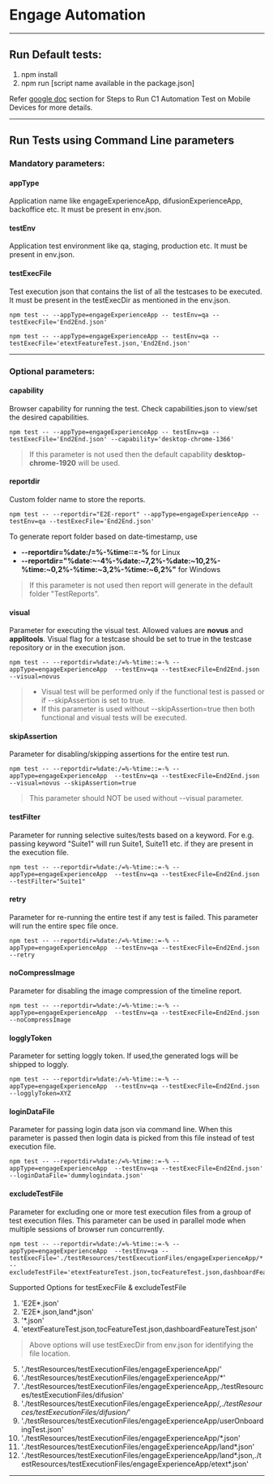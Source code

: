 # Engage Automation
----
## Run Default tests:
1. npm install
2. npm run [script name available in the package.json]

Refer [google doc](https://docs.google.com/document/d/1Eh6gFHoB3nrjEXZpuPFgRtZBXzX3IplUABiJ4iyS7xU/edit#) section for Steps to Run C1 Automation Test on Mobile Devices for more details.

----
## Run Tests using Command Line parameters

### Mandatory parameters:
#### appType
Application name like engageExperienceApp, difusionExperienceApp, backoffice etc. It must be present in env.json.
#### testEnv
Application test environment like qa, staging, production etc. It must be present in env.json.
#### testExecFile
Test execution json that contains the list of all the testcases to be executed. It must be present in the testExecDir as mentioned in the env.json.
```
npm test -- --appType=engageExperienceApp -- testEnv=qa --testExecFile='End2End.json'
```
```
npm test -- --appType=engageExperienceApp -- testEnv=qa --testExecFile='etextFeatureTest.json,'End2End.json'
```
----
### Optional parameters:
#### capability
Browser capability for running the test. Check capabilities.json to view/set the desired capabilities.
```
npm test -- --appType=engageExperienceApp -- testEnv=qa --testExecFile='End2End.json' --capability='desktop-chrome-1366'
```
>If this parameter is not used then the default capability **desktop-chrome-1920** will be used.

#### reportdir
Custom folder name to store the reports. 
```
npm test -- --reportdir="E2E-report" --appType=engageExperienceApp -- testEnv=qa --testExecFile='End2End.json'
```
To generate report folder based on date-timestamp, use 
- **--reportdir=%date:/=%-%time::=-%** for Linux
- **--reportdir="%date:~-4%-%date:~7,2%-%date:~10,2%-%time:~0,2%-%time:~3,2%-%time:~6,2%"** for Windows

>If this parameter is not used then report will generate in the default folder "TestReports".

#### visual
Parameter for executing the visual test. Allowed values are **novus** and **applitools**. Visual flag for a testcase should be set to true in the testcase repository or in the execution json.
 ```
npm test -- --reportdir=%date:/=%-%time::=-% --appType=engageExperienceApp  --testEnv=qa --testExecFile=End2End.json --visual=novus
```
> - Visual test will be performed only if the functional test is passed or if --skipAssertion is set to true.
> - If this parameter is used without --skipAssertion=true then both functional and visual tests will be executed.

#### skipAssertion
Parameter for disabling/skipping assertions for the entire test run.
```
npm test -- --reportdir=%date:/=%-%time::=-% --appType=engageExperienceApp  --testEnv=qa --testExecFile=End2End.json --visual=novus --skipAssertion=true
```
> This parameter should NOT be used without --visual parameter.

#### testFilter
Parameter for running selective suites/tests based on a keyword. For e.g. passing keyword "Suite1" will run Suite1, Suite11 etc. if they are present in the execution file.
```
npm test -- --reportdir=%date:/=%-%time::=-% --appType=engageExperienceApp  --testEnv=qa --testExecFile=End2End.json --testFilter="Suite1"
```

#### retry
Parameter for re-running the entire test if any test is failed. This parameter will run the entire spec file once.
```
npm test -- --reportdir=%date:/=%-%time::=-% --appType=engageExperienceApp  --testEnv=qa --testExecFile=End2End.json --retry
```

#### noCompressImage
Parameter for disabling the image compression of the timeline report.
```
npm test -- --reportdir=%date:/=%-%time::=-% --appType=engageExperienceApp  --testEnv=qa --testExecFile=End2End.json --noCompressImage
```

#### logglyToken
Parameter for setting loggly token. If used,the generated logs will be shipped to loggly. 
```
npm test -- --reportdir=%date:/=%-%time::=-% --appType=engageExperienceApp  --testEnv=qa --testExecFile=End2End.json --logglyToken=XYZ
```

#### loginDataFile
Parameter for passing login data json via command line. When this parameter is passed then login data is picked from this file instead of test execution file.
```
npm test -- --reportdir=%date:/=%-%time::=-% --appType=engageExperienceApp  --testEnv=qa --testExecFile=End2End.json' --loginDataFile='dummylogindata.json'
```

#### excludeTestFile
Parameter for excluding one or more test execution files from a group of test execution files. This parameter can be used in parallel mode when multiple sessions of browser run concurrently.

 ```
npm test -- --reportdir=%date:/=%-%time::=-% --appType=engageExperienceApp  --testEnv=qa --testExecFile='./testResources/testExecutionFiles/engageExperienceApp/*' --excludeTestFile='etextFeatureTest.json,tocFeatureTest.json,dashboardFeatureTest.json'
```

Supported Options for testExecFile & excludeTestFile
1. 'E2E*.json'
2. 'E2E*.json,land*.json'
3. '*.json'
4. 'etextFeatureTest.json,tocFeatureTest.json,dashboardFeatureTest.json'

> Above options will use testExecDir from env.json for identifying the file location.

5. './testResources/testExecutionFiles/engageExperienceApp/'
6. './testResources/testExecutionFiles/engageExperienceApp/*'
7. './testResources/testExecutionFiles/engageExperienceApp,./testResources/testExecutionFiles/difusion'
8. './testResources/testExecutionFiles/engageExperienceApp/*,./testResources/testExecutionFiles/difusion/*'
9. './testResources/testExecutionFiles/engageExperienceApp/userOnboardingTest.json'
10. './testResources/testExecutionFiles/engageExperienceApp/*.json'
11. './testResources/testExecutionFiles/engageExperienceApp/land*.json'
12. './testResources/testExecutionFiles/engageExperienceApp/land*.json,./testResources/testExecutionFiles/engageExperienceApp/etext*.json'

----
